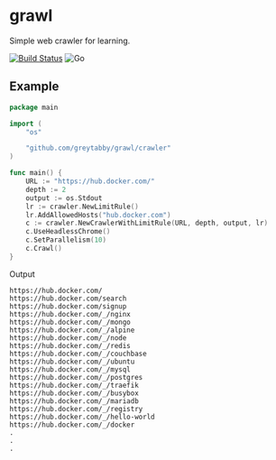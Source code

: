 # grawl

Simple web crawler for learning.

[![Build Status](https://travis-ci.com/greytabby/grawl.svg?branch=master)](https://travis-ci.com/greytabby/grawl)
![Go](https://github.com/greytabby/grawl/workflows/Go/badge.svg)

## Example

```go
package main

import (
	"os"

	"github.com/greytabby/grawl/crawler"
)

func main() {
	URL := "https://hub.docker.com/"
	depth := 2
	output := os.Stdout
	lr := crawler.NewLimitRule()
	lr.AddAllowedHosts("hub.docker.com")
	c := crawler.NewCrawlerWithLimitRule(URL, depth, output, lr)
	c.UseHeadlessChrome()
	c.SetParallelism(10)
	c.Crawl()
}
```

Output

```text
https://hub.docker.com/
https://hub.docker.com/search
https://hub.docker.com/signup
https://hub.docker.com/_/nginx
https://hub.docker.com/_/mongo
https://hub.docker.com/_/alpine
https://hub.docker.com/_/node
https://hub.docker.com/_/redis
https://hub.docker.com/_/couchbase
https://hub.docker.com/_/ubuntu
https://hub.docker.com/_/mysql
https://hub.docker.com/_/postgres
https://hub.docker.com/_/traefik
https://hub.docker.com/_/busybox
https://hub.docker.com/_/mariadb
https://hub.docker.com/_/registry
https://hub.docker.com/_/hello-world
https://hub.docker.com/_/docker
.
.
.

```

